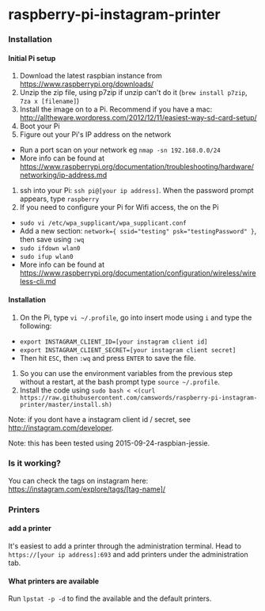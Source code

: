 # raspberry-pi-instagram-printer #

### Installation ###

#### Initial Pi setup ####

1. Download the latest raspbian instance from https://www.raspberrypi.org/downloads/
1. Unzip the zip file, using p7zip if unzip can't do it (`brew install p7zip`, `7za x [filename]`)
1. Install the image on to a Pi. Recommend if you have a mac: http://alltheware.wordpress.com/2012/12/11/easiest-way-sd-card-setup/
1. Boot your Pi
1. Figure out your Pi's IP address on the network
  * Run a port scan on your network eg `nmap -sn 192.168.0.0/24`
  * More info can be found at https://www.raspberrypi.org/documentation/troubleshooting/hardware/networking/ip-address.md
1. ssh into your Pi: `ssh pi@[your ip address]`. When the password prompt appears, type `raspberry`
1. If you need to configure your Pi for Wifi access, the on the Pi
  * `sudo vi /etc/wpa_supplicant/wpa_supplicant.conf`
  * Add a new section: `network={ ssid="testing" psk="testingPassword" }`, then save using `:wq`
  * `sudo ifdown wlan0`
  * `sudo ifup wlan0`
  * More info can be found at https://www.raspberrypi.org/documentation/configuration/wireless/wireless-cli.md

#### Installation ####

1. On the Pi, type `vi ~/.profile`, go into insert mode using `i` and type the following:
  * `export INSTAGRAM_CLIENT_ID=[your instagram client id]`
  * `export INSTAGRAM_CLIENT_SECRET=[your instagram client secret]`
  * Then hit `ESC`, then `:wq` and press `ENTER` to save the file.
1. So you can use the environment variables from the previous step without a restart, at the bash prompt type `source ~/.profile`.
1. Install the code using `sudo bash < <(curl https://raw.githubusercontent.com/camswords/raspberry-pi-instagram-printer/master/install.sh)`

Note: if you dont have a instagram client id / secret, see http://instagram.com/developer.

Note: this has been tested using 2015-09-24-raspbian-jessie.

### Is it working? ###

You can check the tags on instagram here: https://instagram.com/explore/tags/[tag-name]/

### Printers ###

#### add a printer ####
It's easiest to add a printer through the administration terminal. Head to `https://[your ip address]:693` and add printers under the administration tab.

#### What printers are available ####
Run `lpstat -p -d` to find the available and the default printers.
